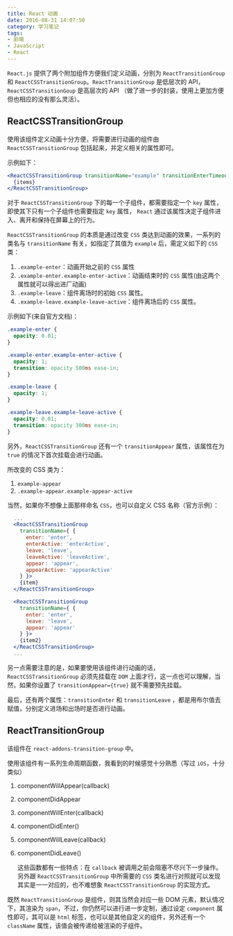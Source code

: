 ```yaml
---
title: React 动画
date: 2016-08-31 14:07:50
category: 学习笔记
tags:
- 前端
- JavaScript
- React
---
```


`React.js` 提供了两个附加组件方便我们定义动画，分别为 `ReactTransitionGroup` 和 `ReactCSSTransitionGroup`。`ReactTransitionGroup` 是低层次的 API，`ReactCSSTransitionGoup` 是高层次的 API （做了进一步的封装，使用上更加方便但也相应的没有那么灵活）。

<!-- more -->

## ReactCSSTransitionGroup

使用该组件定义动画十分方便，将需要进行动画的组件由 `ReactCSSTransitionGroup` 包括起来，并定义相关的属性即可。

示例如下：

```jsx
<ReactCSSTransitionGroup transitionName="example" transitionEnterTimeout={500} transitionLeaveTimeout={300}>
  {items}
</ReactCSSTransitionGroup>
```

对于 `ReactCSSTransitionGroup` 下的每一个子组件，都需要指定一个 `key` 属性，即使其下只有一个子组件也需要指定 `key` 属性， `React` 通过该属性决定子组件进入、离开和保持在屏幕上的行为。

`ReactCSSTransitionGroup` 的本质是通过改变 `CSS` 类达到动画的效果，一系列的类名与 `transitionName` 有关，如指定了其值为 `example` 后，需定义如下的 `CSS` 类：

1. `.example-enter`：动画开始之前的 `CSS` 属性
2. `.example-enter.example-enter-active`：动画结束时的 `CSS` 属性(由这两个属性就可以得出进厂动画)
3. `.example-leave`：组件离场时的初始 `CSS` 属性。
4. `.example-leave.example-leave-active`：组件离场后的 `CSS` 属性。

示例如下(来自官方文档)：
```css
.example-enter {
  opacity: 0.01;
}

.example-enter.example-enter-active {
  opacity: 1;
  transition: opacity 500ms ease-in;
}

.example-leave {
  opacity: 1;
}

.example-leave.example-leave-active {
  opacity: 0.01;
  transition: opacity 300ms ease-in;
}
```
另外，`ReactCSSTransitionGroup` 还有一个 `transitionAppear` 属性，该属性在为 `true` 的情况下首次挂载会进行动画。

所改变的 CSS 类为：

1. `example-appear`
2. `.example-appear.example-appear-active`

当然，如果你不想像上面那样命名 `CSS`，也可以自定义 CSS  名称（官方示例）：

```jsx
  ...
  <ReactCSSTransitionGroup
    transitionName={ {
      enter: 'enter',
      enterActive: 'enterActive',
      leave: 'leave',
      leaveActive: 'leaveActive',
      appear: 'appear',
      appearActive: 'appearActive'
    } }>
    {item}
  </ReactCSSTransitionGroup>

  <ReactCSSTransitionGroup
    transitionName={ {
      enter: 'enter',
      leave: 'leave',
      appear: 'appear'
    } }>
    {item2}
  </ReactCSSTransitionGroup>
  ...
```

另一点需要注意的是，如果要使用该组件进行动画的话，`ReactCSSTransitionGroup` 必须先挂载在 `DOM` 上面才行，这一点也可以理解，当然，如果你设置了 `transitionAppear={true}` 就不需要预先挂载。

最后，还有两个属性：`transitionEnter` 和 `transitionLeave` ，都是用布尔值去赋值，分别定义进场和出场时是否进行动画。

## ReactTransitionGroup

该组件在 `react-addons-transition-group` 中。

使用该组件有一系列生命周期函数，我看到的时候感觉十分熟悉（写过 `iOS`，十分类似）

1. componentWillAppear(callback)

2. componentDidAppear

3. componentWillEnter(callback)

4. componentDidEnter()

5. componentWillLeave(callback)

6. componentDidLeave()

   这些函数都有一些特点：在 `callback` 被调用之前会阻塞不尽兴下一步操作。另外跟 `ReactCSSTransitionGroup` 中所需要的 `CSS` 类名进行对照就可以发现其实是一一对应的，也不难想象 `ReactCSSTransitionGroup` 的实现方式。

既然 `ReactTransitionGroup` 是组件，则其当然会对应一些 DOM 元素，默认情况下，其渲染为 `span`，不过，你仍然可以进行进一步定制，通过设定 `component` 属性即可，其可以是 `html` 标签，也可以是其他自定义的组件，另外还有一个 `className` 属性，该值会被传递给被渲染的子组件。